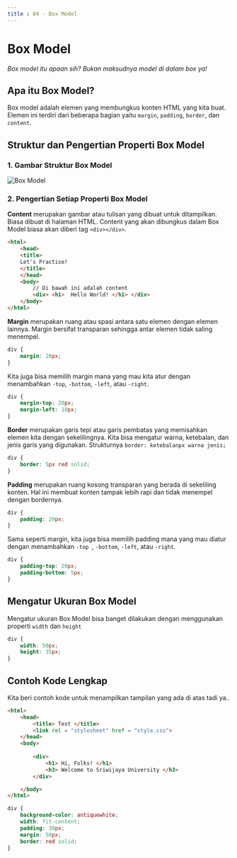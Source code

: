 ```yaml
---
title : 04 - Box Model
---
```


# Box Model

*Box model itu apaan sih? Bukan maksudnya model di dalam box ya!*

## Apa itu Box Model? 
Box model adalah elemen yang membungkus konten HTML yang kita buat. Elemen ini terdiri dari beberapa bagian yaitu `margin`, `padding`, `border`, dan `content`.

## Struktur dan Pengertian Properti Box Model

### 1. Gambar Struktur Box Model

<!-- ![Struktur](/img/Boxmodel.png) -->
![Box Model](/img/Boxmodel.png)

### 2. Pengertian Setiap Properti Box Model

**Content** merupakan gambar atau tulisan yang dibuat untuk ditampilkan. Biasa dibuat di halaman HTML. Content yang akan dibungkus dalam Box Model biasa akan diberi tag `<div></div>`.

```html
<html>
    <head> 
    <title>
    Let's Practise!
    </title>
    </head>
    <body>
        // Di bawah ini adalah content
        <div> <h1>  Hello World! </h1> </div>
    </body>
</html>
```

**Margin** merupakan ruang atau spasi antara satu elemen dengan elemen lainnya. Margin bersifat transparan sehingga antar elemen tidak saling menempel.
```css
div {
    margin: 20px;
}
```
Kita juga bisa memilih margin mana yang mau kita atur dengan menambahkan `-top`, `-bottom`, `-left`, atau `-right`.
```css
div {
    margin-top: 20px;
    margin-left: 10px;
}
```

**Border** merupakan garis tepi atau garis pembatas yang memisahkan elemen kita dengan sekelilingnya. Kita bisa mengatur warna, ketebalan, dan jenis garis yang digunakan. Strukturnya `border: ketebalanpx warna jenis;`

```css
div {
    border: 5px red solid;
}
```

**Padding** merupakan ruang kosong transparan yang berada di sekeliling konten. Hal ini membuat konten tampak lebih rapi dan tidak menempel dengan bordernya.

```css
div {
    padding: 20px;
}
```
Sama seperti margin, kita juga bisa memilih padding mana yang mau diatur dengan menambahkan `-top `, `-bottom`, `-left`, atau `-right`.

```css
div {
    padding-top: 20px;
    padding-bottom: 5px;
}
```



## Mengatur Ukuran Box Model

Mengatur ukuran Box Model bisa banget dilakukan dengan menggunakan properti `width` dan `height`

```css
div {
    width: 50px;
    height: 35px;
}
```

## Contoh Kode Lengkap

Kita beri contoh kode untuk menampilkan tampilan yang ada di atas tadi ya..

```html
<html>
    <head>
        <title> Test </title>
        <link rel = "stylesheet" href = "style.css">
    </head>
    <body>
        
        <div>
            <h1> Hi, Folks! </h1>
            <h3> Welcome to Sriwijaya University </h3>
        </div>

    </body>
</html>
```

```css
div {
    background-color: antiquewhite;
    width: fit-content;
    padding: 30px;
    margin: 50px;
    border: red solid;
}
```

